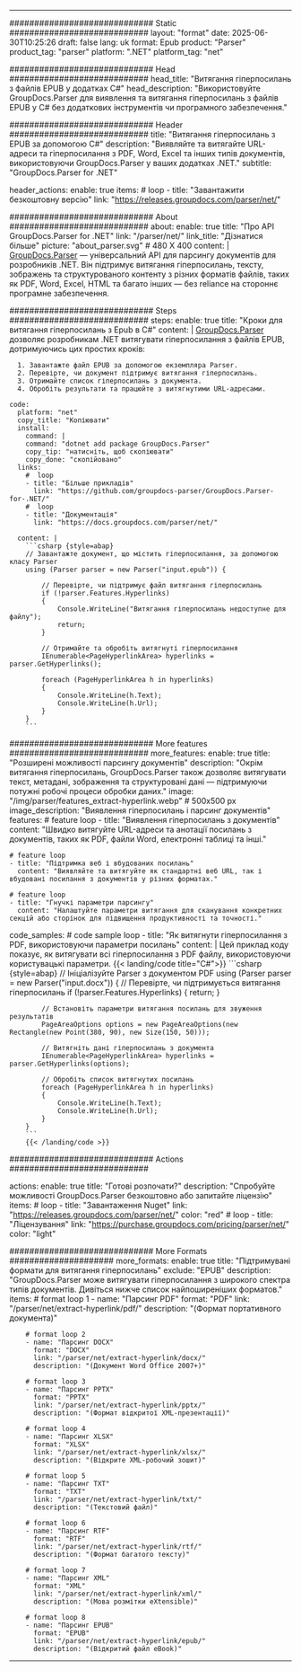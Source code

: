 


---
############################# Static ############################
layout: "format"
date:  2025-06-30T10:25:26
draft: false
lang: uk
format: Epub
product: "Parser"
product_tag: "parser"
platform: ".NET"
platform_tag: "net"

############################# Head ############################
head_title: "Витягання гіперпосилань з файлів EPUB у додатках C#"
head_description: "Використовуйте GroupDocs.Parser для виявлення та витягання гіперпосилань з файлів EPUB у C# без додаткових інструментів чи програмного забезпечення."

############################# Header ############################
title: "Витягання гіперпосилань з EPUB за допомогою C#" 
description: "Виявляйте та витягайте URL-адреси та гіперпосилання з PDF, Word, Excel та інших типів документів, використовуючи GroupDocs.Parser у ваших додатках .NET."
subtitle: "GroupDocs.Parser for .NET" 

header_actions:
  enable: true
  items:
    #  loop
    - title: "Завантажити безкоштовну версію"
      link: "https://releases.groupdocs.com/parser/net/"
      
############################# About ############################
about:
    enable: true
    title: "Про API GroupDocs.Parser for .NET"
    link: "/parser/net/"
    link_title: "Дізнатися більше"
    picture: "about_parser.svg" # 480 X 400
    content: |
       [GroupDocs.Parser](/parser/net/) — універсальний API для парсингу документів для розробників .NET. Він підтримує витягання гіперпосилань, тексту, зображень та структурованого контенту з різних форматів файлів, таких як PDF, Word, Excel, HTML та багато інших — без reliance на стороннє програмне забезпечення.

############################# Steps ############################
steps:
    enable: true
    title: "Кроки для витягання гіперпосилань з Epub в C#"
    content: |
      [GroupDocs.Parser](/parser/net/) дозволяє розробникам .NET витягувати гіперпосилання з файлів EPUB, дотримуючись цих простих кроків:
      
      1. Завантажте файл EPUB за допомогою екземпляра Parser.
      2. Перевірте, чи документ підтримує витягання гіперпосилань.
      3. Отримайте список гіперпосилань з документа.
      4. Обробіть результати та працюйте з витягнутими URL-адресами.
   
    code:
      platform: "net"
      copy_title: "Копіювати"
      install:
        command: |
        command: "dotnet add package GroupDocs.Parser"
        copy_tip: "натисніть, щоб скопіювати"
        copy_done: "скопійовано"
      links:
        #  loop
        - title: "Більше прикладів"
          link: "https://github.com/groupdocs-parser/GroupDocs.Parser-for-.NET/"
        #  loop
        - title: "Документація"
          link: "https://docs.groupdocs.com/parser/net/"
          
      content: |
        ```csharp {style=abap}
        // Завантажте документ, що містить гіперпосилання, за допомогою класу Parser
        using (Parser parser = new Parser("input.epub")) {

            // Перевірте, чи підтримує файл витягання гіперпосилань
            if (!parser.Features.Hyperlinks)
            {
                Console.WriteLine("Витягання гіперпосилань недоступне для файлу");
                return;
            }

            // Отримайте та обробіть витягнуті гіперпосилання
            IEnumerable<PageHyperlinkArea> hyperlinks = parser.GetHyperlinks();

            foreach (PageHyperlinkArea h in hyperlinks)
            {
                Console.WriteLine(h.Text);
                Console.WriteLine(h.Url);
            }
        }
        ```  

############################# More features ############################
more_features:
  enable: true
  title: "Розширені можливості парсингу документів"
  description: "Окрім витягання гіперпосилань, GroupDocs.Parser також дозволяє витягувати текст, метадані, зображення та структуровані дані — підтримуючи потужні робочі процеси обробки даних."
  image: "/img/parser/features_extract-hyperlink.webp" # 500x500 px
  image_description: "Виявлення гіперпосилань і парсинг документів"
  features:
    # feature loop
    - title: "Виявлення гіперпосилань з документів"
      content: "Швидко витягуйте URL-адреси та анотації посилань з документів, таких як PDF, файли Word, електронні таблиці та інші."

    # feature loop
    - title: "Підтримка веб і вбудованих посилань"
      content: "Виявляйте та витягуйте як стандартні веб URL, так і вбудовані посилання з документів у різних форматах."

    # feature loop
    - title: "Гнучкі параметри парсингу"
      content: "Налаштуйте параметри витягання для сканування конкретних секцій або сторінок для підвищення продуктивності та точності."
      
  code_samples:
    # code sample loop
    - title: "Як витягнути гіперпосилання з PDF, використовуючи параметри посилань"
      content: |
        Цей приклад коду показує, як витягувати всі гіперпосилання з PDF файлу, використовуючи користувацькі параметри.
        {{< landing/code title="C#">}}
        ```csharp {style=abap}
        //  Ініціалізуйте Parser з документом PDF
        using (Parser parser = new Parser("input.docx"))
        {
            // Перевірте, чи підтримується витягання гіперпосилань
            if (!parser.Features.Hyperlinks)
            {
                return;
            }

            // Встановіть параметри витягання посилань для звуження результатів
            PageAreaOptions options = new PageAreaOptions(new Rectangle(new Point(380, 90), new Size(150, 50)));

            // Витягніть дані гіперпосилань з документа
            IEnumerable<PageHyperlinkArea> hyperlinks = parser.GetHyperlinks(options);

            // Обробіть список витягнутих посилань
            foreach (PageHyperlinkArea h in hyperlinks)
            {
                Console.WriteLine(h.Text);
                Console.WriteLine(h.Url);
            }
        }
        ```
        {{< /landing/code >}}


############################# Actions ############################

actions:
  enable: true
  title: "Готові розпочати?"
  description: "Спробуйте можливості GroupDocs.Parser безкоштовно або запитайте ліцензію"
  items:
    #  loop
    - title: "Завантаження Nuget"
      link: "https://releases.groupdocs.com/parser/net/"
      color: "red"
        #  loop
    - title: "Ліцензування"
      link: "https://purchase.groupdocs.com/pricing/parser/net/"
      color: "light"


############################# More Formats #####################
more_formats:
    enable: true
    title: "Підтримувані формати для витягання гіперпосилань"
    exclude: "EPUB"
    description: "GroupDocs.Parser може витягувати гіперпосилання з широкого спектра типів документів. Дивіться нижче список найпоширеніших форматов."
    items: 
        # format loop 1
        - name: "Парсинг PDF"
          format: "PDF"
          link: "/parser/net/extract-hyperlink/pdf/"
          description: "(Формат портативного документа)"
          
        # format loop 2
        - name: "Парсинг DOCX"
          format: "DOCX"
          link: "/parser/net/extract-hyperlink/docx/"
          description: "(Документ Word Office 2007+)"
          
        # format loop 3
        - name: "Парсинг PPTX"
          format: "PPTX"
          link: "/parser/net/extract-hyperlink/pptx/"
          description: "(Формат відкритої XML-презентації)"
          
        # format loop 4
        - name: "Парсинг XLSX"
          format: "XLSX"
          link: "/parser/net/extract-hyperlink/xlsx/"
          description: "(Відкрите XML-робочий зошит)"
          
        # format loop 5
        - name: "Парсинг TXT"
          format: "TXT"
          link: "/parser/net/extract-hyperlink/txt/"
          description: "(Текстовий файл)"
          
        # format loop 6
        - name: "Парсинг RTF"
          format: "RTF"
          link: "/parser/net/extract-hyperlink/rtf/"
          description: "(Формат багатого тексту)"
          
        # format loop 7
        - name: "Парсинг XML"
          format: "XML"
          link: "/parser/net/extract-hyperlink/xml/"
          description: "(Мова розмітки eXtensible)"
          
        # format loop 8
        - name: "Парсинг EPUB"
          format: "EPUB"
          link: "/parser/net/extract-hyperlink/epub/"
          description: "(Відкритий файл eBook)"
         
          

---